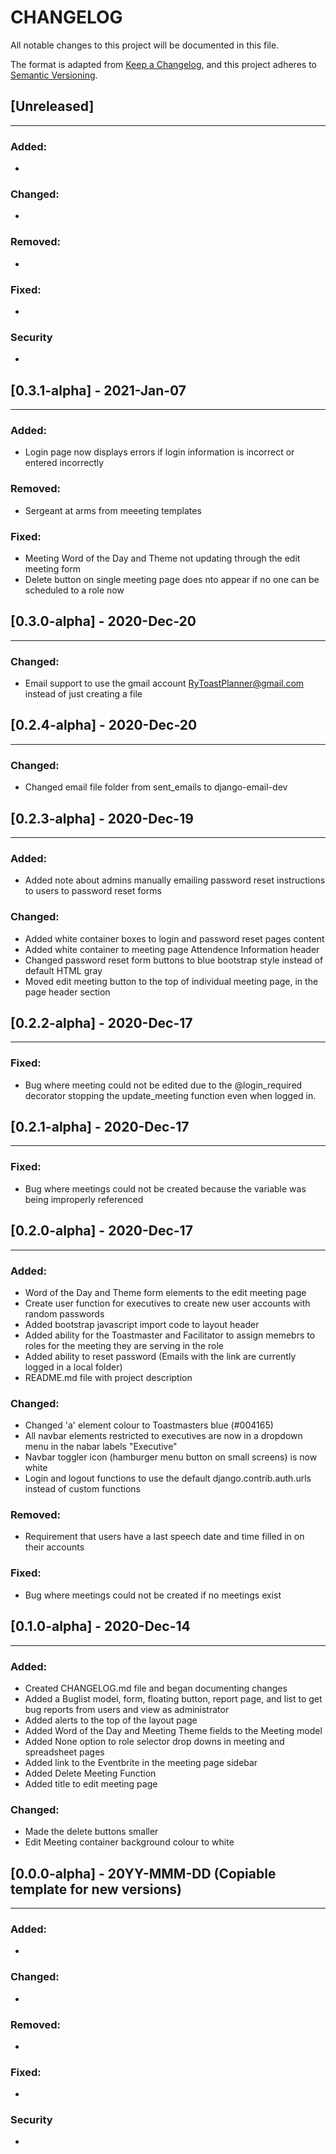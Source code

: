 # CHANGELOG
All notable changes to this project will be documented in this file.

The format is adapted from [Keep a Changelog](https://keepachangelog.com/en/1.0.0/),
and this project adheres to [Semantic Versioning](https://semver.org/spec/v2.0.0.html).


## [Unreleased]
---
### Added:
-

### Changed:
-

### Removed:
-

### Fixed:
-

### Security
-



## [0.3.1-alpha] - 2021-Jan-07
---
### Added:
- Login page now displays errors if login information is incorrect or entered incorrectly

### Removed:
- Sergeant at arms from meeeting templates

### Fixed:
- Meeting Word of the Day and Theme not updating through the edit meeting form
- Delete button on single meeting page does nto appear if no one can be scheduled to a role now



## [0.3.0-alpha] - 2020-Dec-20
---
### Changed:
- Email support to use the gmail account RyToastPlanner@gmail.com instead of just creating a file



## [0.2.4-alpha] - 2020-Dec-20
---
### Changed:
- Changed email file folder from sent_emails to django-email-dev



## [0.2.3-alpha] - 2020-Dec-19
---
### Added:
- Added note about admins manually emailing password reset instructions to users to password reset forms

### Changed:
- Added white container boxes to login and password reset pages content
- Added white container to meeting page Attendence Information header
- Changed password reset form buttons to blue bootstrap style instead of default HTML gray
- Moved edit meeting button to the top of individual meeting page, in the page header section



## [0.2.2-alpha] - 2020-Dec-17
---
### Fixed:
- Bug where meeting could not be edited due to the @login_required decorator stopping the update_meeting function even when logged in.  




## [0.2.1-alpha] - 2020-Dec-17
---
### Fixed:
- Bug where meetings could not be created because the variable was being improperly referenced



## [0.2.0-alpha] - 2020-Dec-17
---
### Added:
- Word of the Day and Theme form elements to the edit meeting page
- Create user function for executives to create new user accounts with random passwords
- Added bootstrap javascript import code to layout header
- Added ability for the Toastmaster and Facilitator to assign memebrs to roles for the meeting they are serving in the role
- Added ability to reset password (Emails with the link are currently logged in a local folder)
- README.md file with project description

### Changed:
- Changed 'a' element colour to Toastmasters blue (#004165)
- All navbar elements restricted to executives are now in a dropdown menu in the nabar labels "Executive"
- Navbar toggler icon (hamburger menu button on small screens) is now white
- Login and logout functions to use the default django.contrib.auth.urls instead of custom functions

### Removed:
- Requirement that users have a last speech date and time filled in on their accounts

### Fixed:
- Bug where meetings could not be created if no meetings exist



## [0.1.0-alpha] - 2020-Dec-14
---
### Added:
- Created CHANGELOG.md file and began documenting changes
- Added a Buglist model, form, floating button, report page, and list to get bug reports from users and view as administrator
- Added alerts to the top of the layout page
- Added Word of the Day and Meeting Theme fields to the Meeting model
- Added None option to role selector drop downs in meeting and spreadsheet pages
- Added link to the Eventbrite in the meeting page sidebar
- Added Delete Meeting Function
- Added title to edit meeting page


### Changed:
- Made the delete buttons smaller
- Edit Meeting container background colour to white  



## [0.0.0-alpha] - 20YY-MMM-DD (Copiable template for new versions)
---
### Added:
-

### Changed:
-

### Removed:
-

### Fixed:
-

### Security
-